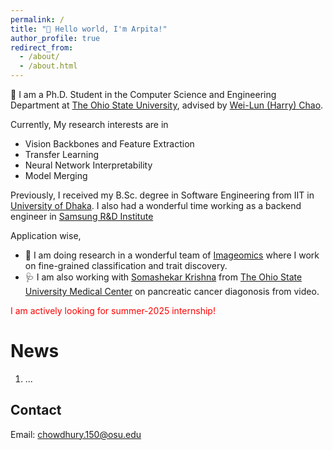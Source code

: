 ```yaml
---
permalink: /
title: "💭 Hello world, I'm Arpita!"
author_profile: true
redirect_from: 
  - /about/
  - /about.html
---
```


🏫 I am a Ph.D. Student in the Computer Science and Engineering Department at [The Ohio State University](https://www.osu.edu/), advised by [Wei-Lun (Harry) Chao](https://sites.google.com/view/wei-lun-harry-chao). 

Currently, My research interests are in
- Vision Backbones and Feature Extraction
- Transfer Learning
- Neural Network Interpretability
- Model Merging

Previously, I received my B.Sc. degree in Software Engineering from IIT in [University of Dhaka](http://www.iit.du.ac.bd/). I also had a wonderful time working as a backend engineer in [Samsung R&D Institute](https://research.samsung.com/srbd)

Application wise, 
- 🦋 I am doing research in a wonderful team of [Imageomics](https://imageomics.osu.edu/) where I work on fine-grained classification and trait discovery. 
- 🩺 I am also working with [Somashekar Krishna](https://scholar.google.com/citations?hl=en&user=lW7g3OEAAAAJ) from [The Ohio State University Medical Center](https://wexnermedical.osu.edu/) on pancreatic cancer diagonosis from video.

<span style="color:red">I am actively looking for summer-2025 internship!</span>

News
======
1. ...


Contact
------
Email: chowdhury.150@osu.edu

